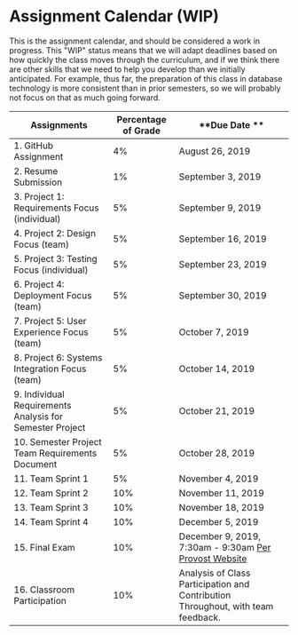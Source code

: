 # Assignment Calendar (WIP)

This is the assignment calendar, and should be considered a work in progress. This "WIP" status means that we will adapt deadlines based on how quickly the class moves through the curriculum, and if we think there are other skills that we need to help you develop than we initially anticipated. For example, thus far, the preparation of this class in database technology is more consistent than in prior semesters, so we will probably not focus on that as much going forward. 

| **Assignments** | **Percentage of Grade** | **Due Date ** |
| --- | --- | --- |
| 1. GitHub Assignment | 4% | August 26, 2019 |
| 2. Resume Submission | 1% | September 3, 2019 |
| 3. Project 1: Requirements Focus (individual) | 5% | September 9, 2019 |
| 4. Project 2: Design Focus (team) | 5% |  September 16, 2019 |
| 5. Project 3: Testing Focus (individual) | 5% | September 23, 2019 |
| 6. Project 4: Deployment Focus (team) | 5% | September 30, 2019 | 
| 7. Project 5: User Experience Focus (team) | 5% | October 7, 2019 |
| 8. Project 6: Systems Integration Focus (team) | 5% | October 14, 2019 |
| 9. Individual Requirements Analysis for Semester Project | 5% | October 21, 2019 |
| 10. Semester Project Team Requirements Document | 5% | October 28, 2019 |
| 11. Team Sprint 1 | 5% | November 4, 2019 |
| 12. Team Sprint 2 | 10% | November 11, 2019 |
| 13. Team Sprint 3 | 10% | November 18, 2019 |
| 14. Team Sprint 4 | 10% | December 5, 2019 |
| 15. Final Exam | 10% | December 9, 2019, 7:30am - 9:30am [Per Provost Website](https://registrar.missouri.edu/academic-calendar/final-exam-schedule/) |
| 16. Classroom Participation | 10% | Analysis of Class Participation and Contribution Throughout, with team feedback. |